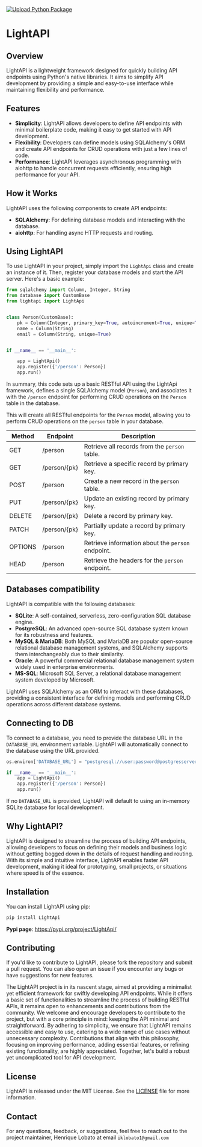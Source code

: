 
[![Upload Python Package](https://github.com/henriqueblobato/LightAPI/actions/workflows/python-publish.yml/badge.svg)](https://github.com/henriqueblobato/LightAPI/actions/workflows/python-publish.yml)

# LightAPI

## Overview
LightAPI is a lightweight framework designed for quickly building API endpoints using Python's native libraries. It aims to simplify API development by providing a simple and easy-to-use interface while maintaining flexibility and performance.

## Features
- **Simplicity**: LightAPI allows developers to define API endpoints with minimal boilerplate code, making it easy to get started with API development.
- **Flexibility**: Developers can define models using SQLAlchemy's ORM and create API endpoints for CRUD operations with just a few lines of code.
- **Performance**: LightAPI leverages asynchronous programming with aiohttp to handle concurrent requests efficiently, ensuring high performance for your API.

## How it Works
LightAPI uses the following components to create API endpoints:
- **SQLAlchemy**: For defining database models and interacting with the database.
- **aiohttp**: For handling async HTTP requests and routing.

## Using LightAPI
To use LightAPI in your project, simply import the `LightApi` class and create an instance of it. Then, register your database models and start the API server. Here's a basic example:

```python
from sqlalchemy import Column, Integer, String
from database import CustomBase
from lightapi import LightApi


class Person(CustomBase):
    pk = Column(Integer, primary_key=True, autoincrement=True, unique=True)
    name = Column(String)
    email = Column(String, unique=True)


if __name__ == '__main__':

    app = LightApi()
    app.register({'/person': Person})
    app.run()
```

In summary, this code sets up a basic RESTful API using the LightApi framework, defines a single SQLAlchemy model (`Person`), and associates it with the `/person` endpoint for performing CRUD operations on the `Person` table in the database.

This will create all RESTful endpoints for the `Person` model, allowing you to perform CRUD operations on the `person` table in your database.

| Method   | Endpoint           | Description                                          |
|----------|--------------------|------------------------------------------------------|
| GET      | /person            | Retrieve all records from the `person` table.        |
| GET      | /person/{pk}       | Retrieve a specific record by primary key.           |
| POST     | /person            | Create a new record in the `person` table.           |
| PUT      | /person/{pk}       | Update an existing record by primary key.            |
| DELETE   | /person/{pk}       | Delete a record by primary key.                      |
| PATCH    | /person/{pk}       | Partially update a record by primary key.            |
| OPTIONS  | /person            | Retrieve information about the `person` endpoint.    |
| HEAD     | /person            | Retrieve the headers for the `person` endpoint.      |

## Databases compatibility
LightAPI is compatible with the following databases:

- **SQLite**: A self-contained, serverless, zero-configuration SQL database engine.
- **PostgreSQL**: An advanced open-source SQL database system known for its robustness and features.
- **MySQL & MariaDB**: Both MySQL and MariaDB are popular open-source relational database management systems, and SQLAlchemy supports them interchangeably due to their similarity.
- **Oracle**: A powerful commercial relational database management system widely used in enterprise environments.
- **MS-SQL**: Microsoft SQL Server, a relational database management system developed by Microsoft.

LightAPI uses SQLAlchemy as an ORM to interact with these databases, providing a consistent interface for defining models and performing CRUD operations across different database systems.

## Connecting to DB
To connect to a database, you need to provide the database URL in the `DATABASE_URL` environment variable. LightAPI will automatically connect to the database using the URL provided.
```python
os.environ['DATABASE_URL'] = "postgresql://user:password@postgresserver/db"

if __name__ == '__main__':
    app = LightApi()
    app.register({'/person': Person})
    app.run()
```
If no `DATABASE_URL` is provided, LightAPI will default to using an in-memory SQLite database for local development.

## Why LightAPI?
LightAPI is designed to streamline the process of building API endpoints, allowing developers to focus on defining their models and business logic without getting bogged down in the details of request handling and routing. With its simple and intuitive interface, LightAPI enables faster API development, making it ideal for prototyping, small projects, or situations where speed is of the essence.

## Installation
You can install LightAPI using pip:

```bash
pip install LightApi
```
**Pypi page**: https://pypi.org/project/LightApi/

## Contributing
If you'd like to contribute to LightAPI, please fork the repository and submit a pull request. You can also open an issue if you encounter any bugs or have suggestions for new features.

The LightAPI project is in its nascent stage, aimed at providing a minimalist yet efficient framework for swiftly developing API endpoints. While it offers a basic set of functionalities to streamline the process of building RESTful APIs, it remains open to enhancements and contributions from the community. We welcome and encourage developers to contribute to the project, but with a core principle in mind: keeping the API minimal and straightforward. By adhering to simplicity, we ensure that LightAPI remains accessible and easy to use, catering to a wide range of use cases without unnecessary complexity. Contributions that align with this philosophy, focusing on improving performance, adding essential features, or refining existing functionality, are highly appreciated. Together, let's build a robust yet uncomplicated tool for API development.

## License
LightAPI is released under the MIT License. See the [LICENSE](LICENSE) file for more information.

## Contact
For any questions, feedback, or suggestions, feel free to reach out to the project maintainer,
Henrique Lobato at email `iklobato1@gmail.com`
